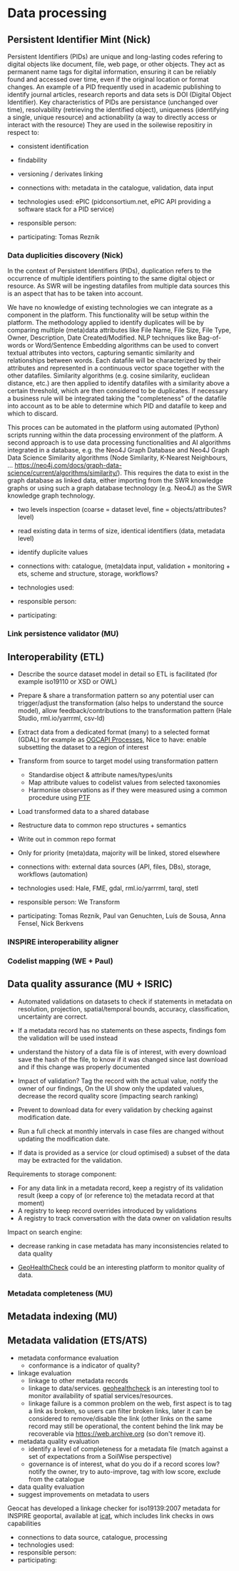 # Data processing

## Persistent Identifier Mint (Nick)

Persistent Identifiers (PIDs) are unique and long-lasting codes refering to digital objects like  document, file, 
web page, or other objects. They act as permanent name tags for digital information, ensuring it can be reliably found 
and accessed over time, even if the original location or format changes. An example of a PID frequently used in 
academic publishing to identify journal articles, research reports and data sets is DOI (Digital Object Identifier).
Key characteristics of PIDs are persistance (unchanged over time), resolvability (retrieving the identified object), 
uniqueness (identifying a single, unique resource) and actionability (a way to directly access or interact with the resource)
They are used in the soilewise repositiry in respect to:

- consistent identification
- findability
- versioning / derivates linking

- connections with: metadata in the catalogue, validation, data input
- technologies used: ePIC (pidconsortium.net, ePIC API providing a software stack for a PID service)
- responsible person:
- participating: Tomas Reznik

### Data duplicities discovery (Nick)

In the context of Persistent Identifiers (PIDs), duplication refers to the occurrence of multiple identifiers 
pointing to the same digital object or resource. As SWR will be ingesting datafiles from multiple data sources 
this is an aspect that has to be taken into account. 

We have no knowledge of existing technologies we can integrate as a component in the platform. This functionality will be 
setup within the platform. 
The methodology applied to identify duplicates will be by comparing multiple (meta)data attributes like 
File Name, File Size, File Type, Owner, Description, Date Created/Modified. 
NLP techniques like Bag-of-words or Word/Sentence Embedding algorithms can be used to convert textual attributes into vectors, 
capturing semantic similarity and relationships between words. Each datafile will be characterized by their attributes 
and represented in a continuous vector space together with the other datafiles. Similarity algorithms 
(e.g. cosine similarity, euclidean distance, etc.) are then applied 
to identify datafiles with a similarity above a certain threshold, which are then considered to be duplicates.
If necessary a business rule will be integrated taking the "completeness" of the datafile into account as to be able 
to determine which PID and datafile to keep and which to discard.

This proces can be automated in the platform using automated (Python) scripts running within the data processing environment 
of the platform. A second approach is to use data processing functionalities and AI algorithms integrated in a database, 
e.g. the Neo4J Graph Database and Neo4J Graph Data Science Similarity algorithms (Node Similarity, K-Nearest Neighbours, 
... https://neo4j.com/docs/graph-data-science/current/algorithms/similarity/). This requires the data to exist in
the graph database as linked data, either importing from the SWR knowledge graphs or using such a graph database 
technology (e.g. Neo4J) as the SWR knowledge graph technology.


- two levels inspection (coarse = dataset level, fine = objects/attributes? level)
- read existing data in terms of size, identical identifiers (data, metadata level)
- identify duplicite values

- connections with: catalogue, (meta)data input, validation + monitoring + ets, scheme and structure, storage, workflows?
- technologies used:
- responsible person:
- participating:

### Link persistence validator (MU)

## Interoperability (ETL)

- Describe the source dataset model in detail so ETL is facilitated (for example iso19110 or XSD or OWL)
- Prepare & share a transformation pattern so any potential user can trigger/adjust the transformation (also helps to understand the source model), allow feedback/contributions to the transformation pattern (Hale Studio, rml.io/yarrrml, csv-ld)
- Extract data from a dedicated format (many) to a selected format (GDAL) for example as [OGCAPI Processes](https://ogcapi.ogc.org/processes/), Nice to have: enable subsetting the dataset to a region of interest 
- Transform from source to target model using transformation pattern 
  - Standardise object & attribute names/types/units
  - Map attribute values to codelist values from selected taxonomies
  - Harmonise observations as if they were measured using a common procedure using [PTF](https://en.wikipedia.org/wiki/Pedotransfer_function) 
- Load transformed data to a shared database

- Restructure data to common repo structures + semantics
- Write out in common repo format
- Only for priority (meta)data, majority will be linked, stored elsewhere

- connections with: external data sources (API, files, DBs), storage, workflows (automation)
- technologies used: Hale, FME, gdal, rml.io/yarrrml, tarql, stetl
- responsible person: We Transform
- participating: Tomas Reznik, Paul van Genuchten, Luís de Sousa, Anna Fensel, Nick Berkvens

### INSPIRE interoperability aligner

### Codelist mapping (WE + Paul)

## Data quality assurance (MU + ISRIC)

- Automated validations on datasets to check if statements in metadata on resolution, projection, spatial/temporal bounds, accuracy, classification, uncertainty are correct.
- If a metadata record has no statements on these aspects, findings fom the validation will be used instead
- understand the history of a data file is of interest, with every download save the hash of the file, to know if it was changed since last download and if this change was properly documented

- Impact of validation? Tag the record with the actual value, notify the owner of our findings, On the UI show only the updated values, decrease the record quality score (impacting search ranking)

- Prevent to download data for every validation by checking against modification date.
- Run a full check at monthly intervals in case files are changed without updating the modification date.
- If data is provided as a service (or cloud optimised) a subset of the data may be extracted for the validation.

Requirements to storage component:
- For any data link in a metadata record, keep a registry of its validation result (keep a copy of (or reference to) the metadata record at that moment)
- A registry to keep record overrides introduced by validations
- A registry to track conversation with the data owner on validation results

Impact on search engine:
- decrease ranking in case metadata has many inconsistencies related to data quality

- [GeoHealthCheck](https://geohealthcheck.org) could be an interesting platform to monitor quality of data. 

### Metadata completeness (MU)

## Metadata indexing (MU)

## Metadata validation (ETS/ATS)

- metadata conformance evaluation
  - conformance is a indicator of quality?
- linkage evaluation
  - linkage to other metadata records
  - linkage to data/services. [geohealthcheck](https://geohealthcheck.org) is an interesting tool to monitor availability of spatial services/resources.
  - linkage failure is a common problem on the web, first aspect is to tag a link as broken, so users can filter broken links, later it can be considered to remove/disable the link (other links on the same record may still be operational, the content behind the link may be recoverable via https://web.archive.org (so don't remove it).
- metadata quality evaluation
  - identify a level of completeness for a metadata file (match against a set of expectations from a SoilWise perspective)
  - governance is of interest, what do you do if a record scores low? notify the owner, try to auto-improve, tag with low score, exclude from the catalogue 
- data quality evaluation
- suggest improvements on metadata to users

Geocat has developed a linkage checker for iso19139:2007 metadata for INSPIRE geoportal, available at [icat](https://github.com/GeoCat/icat), which includes link checks in ows capabilities

- connections to data source, catalogue, processing
- technologies used:
- responsible person:
- participating:
